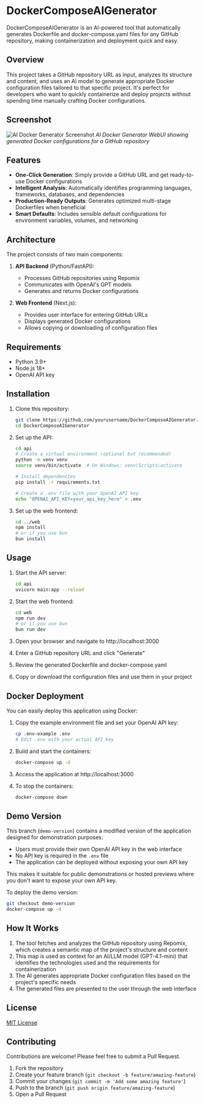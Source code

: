 # DockerComposeAIGenerator

DockerComposeAIGenerator is an AI-powered tool that automatically generates Dockerfile and docker-compose.yaml files for any GitHub repository, making containerization and deployment quick and easy.

## Overview

This project takes a GitHub repository URL as input, analyzes its structure and content, and uses an AI model to generate appropriate Docker configuration files tailored to that specific project. It's perfect for developers who want to quickly containerize and deploy projects without spending time manually crafting Docker configurations.

## Screenshot

![AI Docker Generator Screenshot](screenshot.jpg)
*AI Docker Generator WebUI showing generated Docker configurations for a GitHub repository*

## Features

- **One-Click Generation**: Simply provide a GitHub URL and get ready-to-use Docker configurations
- **Intelligent Analysis**: Automatically identifies programming languages, frameworks, databases, and dependencies
- **Production-Ready Outputs**: Generates optimized multi-stage Dockerfiles when beneficial
- **Smart Defaults**: Includes sensible default configurations for environment variables, volumes, and networking

## Architecture

The project consists of two main components:

1. **API Backend** (Python/FastAPI):
   - Processes GitHub repositories using Repomix
   - Communicates with OpenAI's GPT models
   - Generates and returns Docker configurations

2. **Web Frontend** (Next.js):
   - Provides user interface for entering GitHub URLs
   - Displays generated Docker configurations
   - Allows copying or downloading of configuration files

## Requirements

- Python 3.9+
- Node.js 18+
- OpenAI API key

## Installation

1. Clone this repository:
   ```bash
   git clone https://github.com/yourusername/DockerComposeAIGenerator.git
   cd DockerComposeAIGenerator
   ```

2. Set up the API:
   ```bash
   cd api
   # Create a virtual environment (optional but recommended)
   python -m venv venv
   source venv/bin/activate  # On Windows: venv\Scripts\activate
   
   # Install dependencies
   pip install -r requirements.txt
   
   # Create a .env file with your OpenAI API key
   echo "OPENAI_API_KEY=your_api_key_here" > .env
   ```

3. Set up the web frontend:
   ```bash
   cd ../web
   npm install
   # or if you use bun
   bun install
   ```

## Usage

1. Start the API server:
   ```bash
   cd api
   uvicorn main:app --reload
   ```

2. Start the web frontend:
   ```bash
   cd web
   npm run dev
   # or if you use bun
   bun run dev
   ```

3. Open your browser and navigate to http://localhost:3000

4. Enter a GitHub repository URL and click "Generate"

5. Review the generated Dockerfile and docker-compose.yaml

6. Copy or download the configuration files and use them in your project

## Docker Deployment

You can easily deploy this application using Docker:

1. Copy the example environment file and set your OpenAI API key:
   ```bash
   cp .env-example .env
   # Edit .env with your actual API key
   ```

2. Build and start the containers:
   ```bash
   docker-compose up -d
   ```

3. Access the application at http://localhost:3000

4. To stop the containers:
   ```bash
   docker-compose down
   ```

## Demo Version

This branch (`demo-version`) contains a modified version of the application designed for demonstration purposes:

- Users must provide their own OpenAI API key in the web interface
- No API key is required in the `.env` file
- The application can be deployed without exposing your own API key

This makes it suitable for public demonstrations or hosted previews where you don't want to expose your own API key.

To deploy the demo version:

```bash
git checkout demo-version
docker-compose up -d
```

## How It Works

1. The tool fetches and analyzes the GitHub repository using Repomix, which creates a semantic map of the project's structure and content
2. This map is used as context for an AI/LLM model (GPT-4.1-mini) that identifies the technologies used and the requirements for containerization
3. The AI generates appropriate Docker configuration files based on the project's specific needs
4. The generated files are presented to the user through the web interface

## License

[MIT License](LICENSE)

## Contributing

Contributions are welcome! Please feel free to submit a Pull Request.

1. Fork the repository
2. Create your feature branch (`git checkout -b feature/amazing-feature`)
3. Commit your changes (`git commit -m 'Add some amazing feature'`)
4. Push to the branch (`git push origin feature/amazing-feature`)
5. Open a Pull Request 